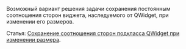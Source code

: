 Возможный вариант решения задачи сохранения постоянным соотношения сторон виджета, наследуемого от QWidget, при изменении его размеров.

Статья: [Сохранение соотношения сторон подкласса QWidget при изменении размера](https://radioprog.ru/post/1219).
